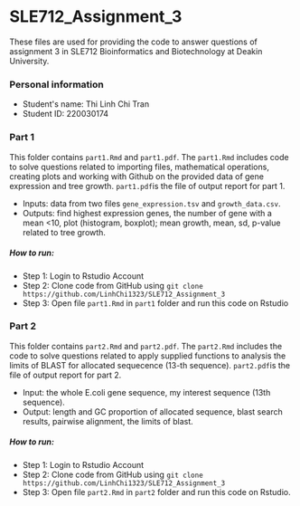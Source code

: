 
# SLE712_Assignment_3 
These files are used for providing the code to answer questions of assignment 3 in SLE712 Bioinformatics and Biotechnology at Deakin University.
### Personal information
- Student's name: Thi Linh Chi Tran
- Student ID: 220030174
### Part 1 
 This folder contains `part1.Rmd` and `part1.pdf`. The `part1.Rmd` includes code to solve questions related to importing files, mathematical operations, creating plots and working with Github on the provided data of gene expression and tree growth. ```part1.pdf```is the file of output report for part 1.
- Inputs: data from two files `gene_expression.tsv` and `growth_data.csv`.
- Outputs: find highest expression genes, the number of gene with a mean <10, plot (histogram, boxplot); mean growth, mean, sd, p-value related to tree growth. 

##### How to run:
- Step 1: Login to Rstudio Account
- Step 2: Clone code from GitHub using `git clone https://github.com/LinhChi1323/SLE712_Assignment_3`
- Step 3: Open file `part1.Rmd` in `part1` folder and run this code on Rstudio


### Part 2 
This folder contains `part2.Rmd` and `part2.pdf`. The `part2.Rmd` includes the code to solve questions related to apply supplied functions to analysis the limits of BLAST for allocated sequecence (13-th sequence). ```part2.pdf```is the file of output report for part 2.
- Input: the whole E.coli gene sequence, my interest sequence (13th sequence).
- Output: length and GC proportion of allocated sequence, blast search results, pairwise alignment, the limits of blast. 

##### How to run:
- Step 1: Login to Rstudio Account
- Step 2: Clone code from GitHub using `git clone https://github.com/LinhChi1323/SLE712_Assignment_3`
- Step 3: Open file `part2.Rmd` in `part2` folder and run this code on Rstudio.
